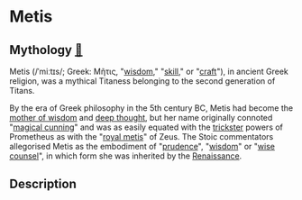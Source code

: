 # Metis

## Mythology [🔗](https://en.wikipedia.org/wiki/Metis_(mythology))
Metis (/ˈmiːtɪs/; Greek: Μῆτις, "<ins>wisdom</ins>," "<ins>skill</ins>," or "<ins>craft</ins>"), in ancient Greek religion, was a mythical Titaness belonging to the second generation of Titans.

By the era of Greek philosophy in the 5th century BC, Metis had become the <ins>mother of wisdom</ins> and <ins>deep thought</ins>, but her name originally connoted "<ins>magical cunning</ins>" and was as easily equated with the <ins>trickster</ins> powers of Prometheus as with the "[royal metis](https://en.wikipedia.org/wiki/Metis_(mythology)#cite_note-Brown-1)" of Zeus. The Stoic commentators allegorised Metis as the embodiment of "<ins>prudence</ins>", "<ins>wisdom</ins>" or "<ins>wise counsel</ins>", in which form she was inherited by the [Renaissance](https://en.wikipedia.org/wiki/Metis_(mythology)#cite_note-2).

## Description
 
